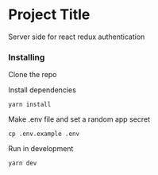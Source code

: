 # Project Title

Server side for react redux authentication

### Installing

Clone the repo

Install dependencies

```
yarn install
```

Make .env file and set a random app secret

```
cp .env.example .env
```

Run in development

```
yarn dev
```
